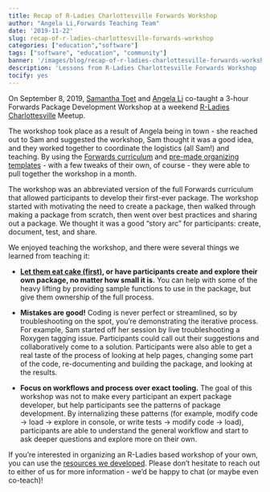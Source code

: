 ```yaml
---
title: Recap of R-Ladies Charlottesville Forwards Workshop
author: "Angela Li,Forwards Teaching Team"
date: '2019-11-22'
slug: recap-of-r-ladies-charlottesville-forwards-workshop
categories: ["education","software"]
tags: ["software", "education", "community"]
banner: '/images/blog/recap-of-r-ladies-charlottesville-forwards-workshop/optimized/group_photo.jpg'
description: 'Lessons from R-Ladies Charlottesville Forwards Workshop '
tocify: yes
---
```

On September 8, 2019, [Samantha Toet](https://twitter.com/Samantha_Toet?lang=en) and [Angela Li](https://twitter.com/CivicAngela?lang=en) co-taught a 3-hour Forwards Package Development Workshop at a weekend [R-Ladies Charlottesville](https://www.meetup.com/rladies-charlottesville/) Meetup. 

The workshop took place as a result of Angela being in town - she reached out to Sam and suggested the workshop, Sam thought it was a good idea, and they worked together to coordinate the logistics (all Sam!) and teaching. By using the [Forwards curriculum](https://github.com/forwards/workshops) and [pre-made organizing templates](https://drive.google.com/drive/folders/1aRSg1uf1xQnvfhDEmmcLcoONZYtxigo5) - with a few tweaks of their own, of course - they were able to pull together the workshop in a month.

The workshop was an abbreviated version of the full Forwards curriculum that allowed participants to develop their first-ever package. The workshop started with motivating the need to create a package, then walked through making a package from scratch, then went over best practices and sharing out a package. We thought it was a good “story arc” for participants: create, document, test, and share. 

We enjoyed teaching the workshop, and there were several things we learned from teaching it:

- **[Let them eat cake (first)](https://speakerdeck.com/minecr/let-them-eat-cake-first-0a3bbf75-f6f1-42d5-8d2f-ac2ff741611f), or have participants create and explore their own package, no matter how small it is.** You can help with some of the heavy lifting by providing sample functions to use in the package, but give them ownership of the full process. 

- **Mistakes are good!** Coding is never perfect or streamlined, so by troubleshooting on the spot, you’re demonstrating the iterative process. For example, Sam started off her session by live troubleshooting a Roxygen tagging issue. Participants could call out their suggestions and collaboratively come to a solution. Participants were also able to get a real taste of the process of looking at help pages, changing some part of the code, re-documenting and building the package, and looking at the results. 

- **Focus on workflows and process over exact tooling.** The goal of this workshop was not to make every participant an expert package developer, but help participants see the patterns of package development. By internalizing these patterns (for example, modify code -> load -> explore in console, or write tests -> modify code -> load), participants are able to understand the general workflow and start to ask deeper questions and explore more on their own. 

If you’re interested in organizing an R-Ladies based workshop of your own, you can use the [resources we developed](https://github.com/forwards/workshops/tree/master/Cville2019).
Please don’t hesitate to reach out to either of us for more information - we’d be happy to chat (or maybe even co-teach)!


